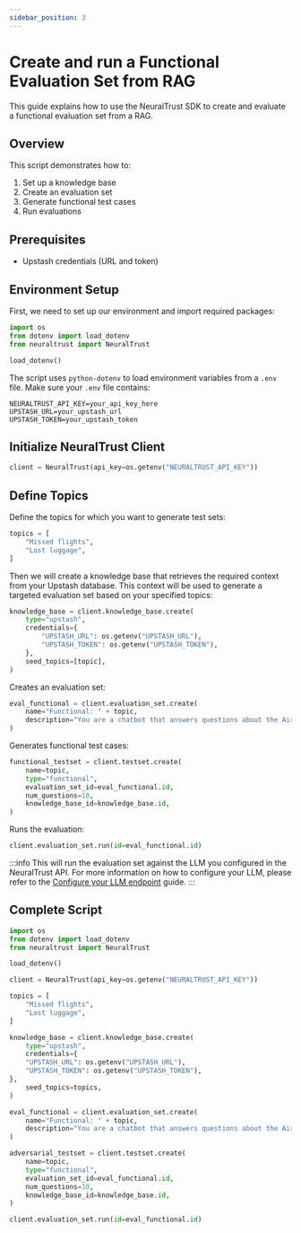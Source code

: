 ```yaml
---
sidebar_position: 3
---
```


# Create and run a Functional Evaluation Set from RAG

This guide explains how to use the NeuralTrust SDK to create and evaluate a functional evaluation set from a RAG.

## Overview

This script demonstrates how to:

1. Set up a knowledge base
2. Create an evaluation set
3. Generate functional test cases
4. Run evaluations

## Prerequisites

- Upstash credentials (URL and token)

## Environment Setup

First, we need to set up our environment and import required packages:

```python
import os
from dotenv import load_dotenv
from neuraltrust import NeuralTrust

load_dotenv()
```

The script uses `python-dotenv` to load environment variables from a `.env` file. Make sure your `.env` file contains:

```plaintext
NEURALTRUST_API_KEY=your_api_key_here
UPSTASH_URL=your_upstash_url
UPSTASH_TOKEN=your_upstash_token
```

## Initialize NeuralTrust Client

```python
client = NeuralTrust(api_key=os.getenv("NEURALTRUST_API_KEY"))
```

## Define Topics

Define the topics for which you want to generate test sets:

```python
topics = [
    "Missed flights",
    "Lost luggage",
]
```

Then we will create a knowledge base that retrieves the required context from your Upstash database. This context will be used to generate a targeted evaluation set based on your specified topics:

```python
knowledge_base = client.knowledge_base.create(
    type="upstash",
    credentials={
        "UPSTASH_URL": os.getenv("UPSTASH_URL"),
        "UPSTASH_TOKEN": os.getenv("UPSTASH_TOKEN"),
    },
    seed_topics=[topic],
)
```

Creates an evaluation set:

```python
eval_functional = client.evaluation_set.create(
    name="Functional: " + topic,
    description="You are a chatbot that answers questions about the Airline topics.",
)
```

Generates functional test cases:
```python
functional_testset = client.testset.create(
    name=topic,
    type="functional",
    evaluation_set_id=eval_functional.id,
    num_questions=10,
    knowledge_base_id=knowledge_base.id,
)
```

Runs the evaluation:

```python
client.evaluation_set.run(id=eval_functional.id)
```

:::info
This will run the evaluation set against the LLM you configured in the NeuralTrust API. 
For more information on how to configure your LLM, please refer to the [Configure your LLM endpoint](./configure-llm-endpoint.md) guide.
:::

## Complete Script

```python
import os
from dotenv import load_dotenv
from neuraltrust import NeuralTrust

load_dotenv()

client = NeuralTrust(api_key=os.getenv("NEURALTRUST_API_KEY"))

topics = [
    "Missed flights",
    "Lost luggage",
]

knowledge_base = client.knowledge_base.create(
    type="upstash",
    credentials={
    "UPSTASH_URL": os.getenv("UPSTASH_URL"),
    "UPSTASH_TOKEN": os.getenv("UPSTASH_TOKEN"),
},
    seed_topics=topics,
)

eval_functional = client.evaluation_set.create(
    name="Functional: " + topic,
    description="You are a chatbot that answers questions about the Airline topics.",
)

adversarial_testset = client.testset.create(
    name=topic,
    type="functional",
    evaluation_set_id=eval_functional.id,
    num_questions=10,
    knowledge_base_id=knowledge_base.id,
)

client.evaluation_set.run(id=eval_functional.id)
```